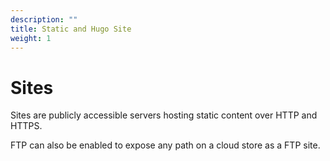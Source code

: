 ```yaml
---
description: ""
title: Static and Hugo Site
weight: 1
---
```


Sites
==

Sites are publicly accessible servers hosting static content over HTTP and HTTPS.

FTP can also be enabled to expose any path on a cloud store as a FTP site.